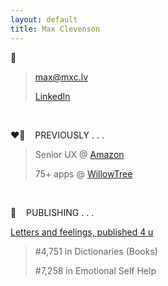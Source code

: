 ```yaml
---
layout: default
title: Max Clevenson
---
```


💬

> [&#109;&#097;&#120;&#064;&#109;&#120;&#099;&#046;&#108;&#118;](mailto:&#109;&#097;&#120;&#064;&#109;&#120;&#099;&#046;&#108;&#118;?subject=Hello%20from%20mxc.lv) 
> 
> [LinkedIn](https://www.linkedin.com/in/maxclevenson/)

&nbsp;

❤️‍🔥&nbsp;&nbsp;&nbsp;&nbsp;PREVIOUSLY . . .

> Senior UX @ [Amazon](https://advertising.amazon.com)
> 
> 75+ apps @ [WillowTree](https://willowtreeapps.com/portfolio)

&nbsp;

📝&nbsp;&nbsp;&nbsp;&nbsp;PUBLISHING . . .

[Letters and feelings, published 4 u](https://www.amazon.com/dp/B08YDP9XLK/)

> #4,751 in Dictionaries (Books)
>
> #7,258 in Emotional Self Help
